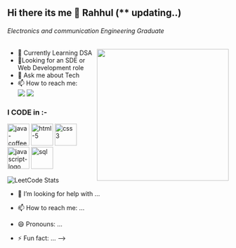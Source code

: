 ## Hi there its me 👋 Rahhul (** updating..)
###### Electronics and communication Engineering Graduate
<img align="right" height="300" src="https://user-images.githubusercontent.com/74038190/229223263-cf2e4b07-2615-4f87-9c38-e37600f8381a.gif">

- 🌱 Currently Learning DSA
- 🤔Looking for an SDE or Web Development role
- 💬 Ask me about Tech
- 📫 How to reach me:
<br/>[<img src="https://img.shields.io/badge/LinkedIn-0077B5?style=for-the-badge&logo=linkedin&logoColor=white">](www.linkedin.com/in/rahhul-vinai-502786225) [<img src="https://img.shields.io/badge/Gmail-D14836?style=for-the-badge&logo=gmail&logoColor=white">](rahhulnikil25@gmail.com)

### I CODE in :-
<img width="50" height="50" src="https://img.icons8.com/fluency/48/java-coffee-cup-logo.png" alt="java-coffee-cup-logo"/> <img width="50" height="50" src="https://img.icons8.com/color/50/html-5.png" alt="html-5"/> <img width="50" height="50" src="https://img.icons8.com/color/50/css3.png" alt="css3"/> <img width="50" height="50" src="https://img.icons8.com/dusk/64/javascript-logo.png" alt="javascript-logo"/> <img width="50" height="50" src="https://img.icons8.com/fluency/48/sql.png" alt="sql"/>

![LeetCode Stats](https://leetcard.jacoblin.cool/Rahhul_25?theme=dark&font=NTR)





- 🤔 I’m looking for help with ...

- 📫 How to reach me: ...
- 😄 Pronouns: ...
- ⚡ Fun fact: ...
-->
